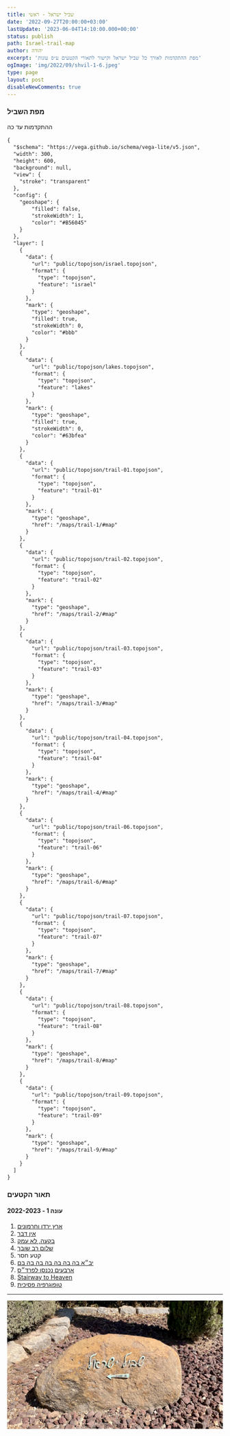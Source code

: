 ```yaml
---
title: שביל ישראל - ראשי
date: '2022-09-27T20:00:00+03:00'
lastUpdate: '2023-06-04T14:10:00.000+00:00'
status: publish
path: Israel-trail-map
author: יהודה
excerpt: 'מפת ההתקדמות לאורך כל שביל ישראל וקישור לתאורי הקטעים ע״פ עונות'
ogImage: 'img/2022/09/shvil-1-6.jpeg'
type: page
layout: post
disableNewComments: true
---
```


### מפת השביל

ההתקדמות עד כה
```vegalite
{
  "$schema": "https://vega.github.io/schema/vega-lite/v5.json",
  "width": 300,
  "height": 600,
  "background": null,
  "view": {
    "stroke": "transparent"
  },
  "config": {
    "geoshape": {
        "filled": false,
        "strokeWidth": 1,
        "color": "#B56045"
    }
  },
  "layer": [
    {
      "data": {
        "url": "public/topojson/israel.topojson",
        "format": {
          "type": "topojson",
          "feature": "israel"
        }
      },
      "mark": {
        "type": "geoshape",
        "filled": true,
        "strokeWidth": 0,
        "color": "#bbb"
      }
    },
    {
      "data": {
        "url": "public/topojson/lakes.topojson",
        "format": {
          "type": "topojson",
          "feature": "lakes"
        }
      },
      "mark": {
        "type": "geoshape",
        "filled": true,
        "strokeWidth": 0,
        "color": "#63bfea"
      }
    },
    {
      "data": {
        "url": "public/topojson/trail-01.topojson",
        "format": {
          "type": "topojson",
          "feature": "trail-01"
        }
      },
      "mark": {
        "type": "geoshape",
        "href": "/maps/trail-1/#map"
      }
    },
    {
      "data": {
        "url": "public/topojson/trail-02.topojson",
        "format": {
          "type": "topojson",
          "feature": "trail-02"
        }
      },
      "mark": {
        "type": "geoshape",
        "href": "/maps/trail-2/#map"
      }
    },
    {
      "data": {
        "url": "public/topojson/trail-03.topojson",
        "format": {
          "type": "topojson",
          "feature": "trail-03"
        }
      },
      "mark": {
        "type": "geoshape",
        "href": "/maps/trail-3/#map"
      }
    },
    {
      "data": {
        "url": "public/topojson/trail-04.topojson",
        "format": {
          "type": "topojson",
          "feature": "trail-04"
        }
      },
      "mark": {
        "type": "geoshape",
        "href": "/maps/trail-4/#map"
      }
    },
    {
      "data": {
        "url": "public/topojson/trail-06.topojson",
        "format": {
          "type": "topojson",
          "feature": "trail-06"
        }
      },
      "mark": {
        "type": "geoshape",
        "href": "/maps/trail-6/#map"
      }
    },
    {
      "data": {
        "url": "public/topojson/trail-07.topojson",
        "format": {
          "type": "topojson",
          "feature": "trail-07"
        }
      },
      "mark": {
        "type": "geoshape",
        "href": "/maps/trail-7/#map"
      }
    },
    {
      "data": {
        "url": "public/topojson/trail-08.topojson",
        "format": {
          "type": "topojson",
          "feature": "trail-08"
        }
      },
      "mark": {
        "type": "geoshape",
        "href": "/maps/trail-8/#map"
      }
    },
    {
      "data": {
        "url": "public/topojson/trail-09.topojson",
        "format": {
          "type": "topojson",
          "feature": "trail-09"
        }
      },
      "mark": {
        "type": "geoshape",
        "href": "/maps/trail-9/#map"
      }
    }
  ]
}
```


### תאור הקטעים
#### עונה 1 - 2022-2023
1. [ארץ ירדן וחרמונים](/blog/2022/09/Israel-trail-1)
2. [אין דבר](/blog/2022/10/Israel-trail-2)
2. [בקעה, לא עמק](/blog/2022/11/Israel-trail-3)
2. [שלום רב שובך](/blog/2022/12/Israel-trail-4)
2. קטע חסר
2. [יב״א בה בה בה בה בה בה בם](/blog/2023/02/Israel-trail-6)
2. [ארבעים נכנסו לפרד״ס](/blog/2023/03/Israel-trail-7)
2. [Stairway to Heaven](/blog/2023/04/Israel-trail-8)
2. [טופוגרפיה פסיכית](/blog/2023/05/Israel-trail-9)

---

![שביל ישראל](/img/2022/09/shvil-1-6.jpeg "שביל ישראל")
